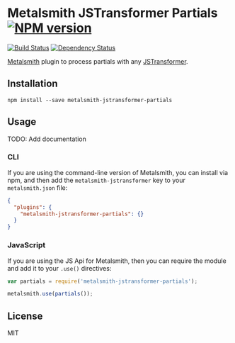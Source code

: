# Metalsmith JSTransformer Partials [![NPM version](https://img.shields.io/npm/v/metalsmith-jstransformer-partials.svg)](https://www.npmjs.org/package/metalsmith-jstransformer-partials)

[![Build Status](https://img.shields.io/travis/RobLoach/metalsmith-jstransformer-partials/master.svg)](https://travis-ci.org/RobLoach/metalsmith-jstransformer-partials)
[![Dependency Status](https://david-dm.org/RobLoach/metalsmith-jstransformer-partials.png)](https://david-dm.org/RobLoach/metalsmith-jstransformer-partials)

[Metalsmith](http://metalsmith.io) plugin to process partials with any [JSTransformer](http://github.com/jstransformers).

## Installation

    npm install --save metalsmith-jstransformer-partials

## Usage

TODO: Add documentation

### CLI

If you are using the command-line version of Metalsmith, you can install via npm, and then add the `metalsmith-jstransformer` key to your `metalsmith.json` file:

```json
{
  "plugins": {
    "metalsmith-jstransformer-partials": {}
  }
}
```

### JavaScript

If you are using the JS Api for Metalsmith, then you can require the module and add it to your `.use()` directives:

```js
var partials = require('metalsmith-jstransformer-partials');

metalsmith.use(partials());
```

## License

MIT
